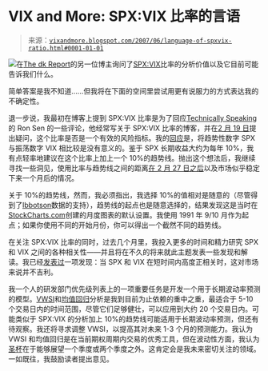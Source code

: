 <!--yml

分类：未分类

日期：2024-05-18 19:09:28

-->

# VIX and More: SPX:VIX 比率的言语

> 来源：[`vixandmore.blogspot.com/2007/06/language-of-spxvix-ratio.html#0001-01-01`](http://vixandmore.blogspot.com/2007/06/language-of-spxvix-ratio.html#0001-01-01)

![](img/b4946fc85b1e1492bd25a98b18c0798b.png)在[The dk Report](http://dkreport.blogspot.com/)的另一位博主询问了[SPX:VIX](http://vixandmore.blogspot.com/search/label/SPX%3AVIX)比率的分析价值以及它目前可能告诉我们什么。

简单答案是我不知道……但我将在下面的空间里尝试用更有说服力的方式表达我的不确定性。

退一步说，我最初在博客上提到 SPX:VIX 比率是为了回应[Technically Speaking](http://ronsen.blogspot.com/)的 Ron Sen 的一些评论，他经常写关于 SPX:VIX 比率的博客，并在[2 月 19 日](http://ronsen.blogspot.com/2007/02/short-week.html)提出疑问，这个比率是否是一个有效的风险指标。我的[回应](http://vixandmore.blogspot.com/2007/02/spxvix-relationship.html)是，将趋势性数字 SPX 与振荡数字 VIX 相比较是没有意义的。鉴于 SPX 长期收益大约为每年 10%，我有点轻率地建议在这个比率上加上一个 10%的趋势线。抛出这个想法后，我继续寻找一些洞见，使用比率与趋势线之间的距离[在 2 月 27 日之后](http://vixandmore.blogspot.com/2007/02/relative-movements-of-spx-and-vix.html)以及市场似乎稳定下来一个月后的情况。

关于 10%的趋势线，然而，我必须指出，我选择 10%的值相对是随意的（尽管得到了[Ibbotson](http://vixandmore.blogspot.com/search?q=ibbotson)数据的支持），趋势线的起点也是随意选择的，结果发现这是当时在[StockCharts.com](http://stockcharts.com/)创建的月度图表的默认设置。我使用 1991 年 9/10 月作为起点；如果你使用不同的开始月份，你可以得出一个截然不同的趋势线。

在关注 SPX:VIX 比率的同时，过去几个月里，我投入更多的时间和精力研究 SPX 和 VIX 之间的各种相关性——并且将在不久的将来就此主题发表一些发现和解读。我已经[发表过](http://vixandmore.blogspot.com/2007/05/high-positive-correlation-between-vix.html)一项发现：当 SPX 和 VIX 在短时间内高度正相关时，这对市场来说并不吉利。

我一个人的研发部门优先级列表上的一项重要任务是开发一个用于长期波动率预测的模型。[VWSI](http://vixandmore.blogspot.com/search/label/VWSI)和[均值回归](http://vixandmore.blogspot.com/search/label/mean%20reversion)分析是我到目前为止依赖的重中之重，最适合于 5-10 个交易日内的时间范围，尽管它们足够健壮，可以应用到大约 20 个交易日内。可能类似于 SPX:VIX 的分析加上 10%的趋势线可能适用于长期波动率预测，但还有待观察。我还将寻求调整 VWSI，以提高其对未来 1-3 个月的预测能力。我认为 VWSI 和均值回归是在当前期权周期内交易的优秀工具，但在波动性方面，我认为[圣杯](http://imdb.com/title/tt0071853/)在于能够展望一个季度或两个季度之外。这肯定会是我未来密切关注的领域。一如既往，我鼓励读者提出意见。
